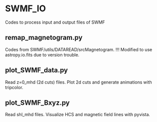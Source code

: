 # SWMF_IO
Codes to process input and output files of SWMF

## remap_magnetogram.py
Codes from SWMF/utils/DATAREAD/srcMagnetogram.
!!! Modified to use astropy.io.fits due to version trouble.

## plot_SWMF_data.py
Read z=0_mhd (2d cuts) files. Plot 2d cuts and generate animations with tripcolor.

## plot_SWMF_Bxyz.py
Read shl_mhd files. Visualize HCS and magnetic field lines with pyvista.

